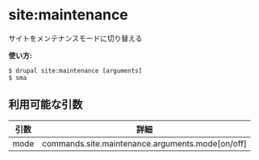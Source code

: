 # site:maintenance
サイトをメンテナンスモードに切り替える

**使い方:**
```
$ drupal site:maintenance [arguments]
$ sma  
```

## 利用可能な引数
引数 | 詳細
---------|-------------
mode | commands.site.maintenance.arguments.mode[on/off]
